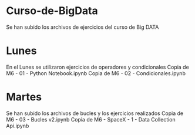 # Curso-de-BigData
Se han subido los archivos de ejercicios del curso de Big DATA
# Lunes
En el Lunes se utilizaron ejercicios de operadores y condicionales
  Copia de M6 - 01 - Python Notebook.ipynb
  Copia de M6 - 02 - Condicionales.ipynb
# Martes
Se han subido los archivos de bucles y los ejercicios realizados
  Copia de M6 - 03 - Bucles v2.ipynb
  Copia de M6 - SpaceX - 1 - Data Collection Api.ipynb
